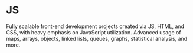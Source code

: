 # JS

Fully scalable front-end development projects created via JS, HTML, and CSS, with heavy emphasis on JavaScript utilization. Advanced usage of maps, arrays, objects, linked lists, queues, graphs, statistical analysis, and more.
